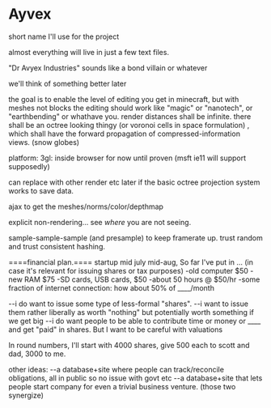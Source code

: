 Ayvex
=====

short name I'll use for the project

almost everything will live in just a few text files.

"Dr Avyex Industries"  sounds like a bond villain or whatever

we'll think of something better later




the goal is to enable the level of editing you get in minecraft, but with meshes not blocks
the editing should work like "magic" or "nanotech", or "earthbending" or whathave you.
render distances shall be infinite.
there shall be an octree looking thingy (or voronoi cells in space formulation) ,
which shall have the forward propagation of compressed-information views. (snow globes)

platform: 3gl: inside browser for now until proven (msft ie11 will support supposedly)

can replace with other render etc later if the basic octree projection system works to save data.

ajax to get the meshes/norms/color/depthmap

explicit non-rendering... see *where* you are not seeing.

sample-sample-sample (and presample) to keep framerate up.  trust random and trust consistent hashing.




====financial plan.====
startup mid july
mid-aug, So far I've put in ...  (in case it's relevant for issuing shares or tax purposes)
-old computer $50
-new RAM $75
-SD cards, USB cards, $50
-about 50 hours @ $50/hr
-some fraction of internet connection: how about 50% of ____/month

--i do want to issue some type of less-formal "shares". 
--i want to issue them rather liberally as worth "nothing" but potentially worth something if we get big
--i do want people to be able to contribute time or money or ____ and get "paid" in shares.  But I want to be careful with valuations

In round numbers, I'll start with 4000 shares, give 500 each to scott and dad, 3000 to me.






other ideas: 
--a database+site where people can track/reconcile obligations, all in public so no issue with govt etc
--a database+site that lets people start company for even a trivial business venture.
(those two synergize)







